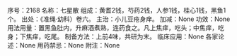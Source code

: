 序号：2168
名称：七星散
组成：黄耆2钱，芍药2钱，人参1钱，桂心1钱，黑鱼1个。
出处：《准绳·幼科）卷六。
主治：小儿豆疮身痒。
加减：None
功效：None
用法用量：置黑鱼肚内，升麻酒煮熟，连药食之。凡上焦痒，吃头；中焦痒，吃身；下焦痒，吃尾。
制备方法：上前4味，共研为末。
临床应用：None
各家论述：None
用药禁忌：None
附注：None
